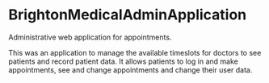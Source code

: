 # BrightonMedicalAdminApplication
Administrative web application for appointments.

This was an application to manage the available timeslots for doctors to see patients and record patient data. It allows patients to log in and make appointments, see and change appointments and change their user data.

